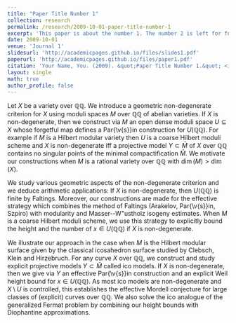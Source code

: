 ```yaml
---
title: "Paper Title Number 1"
collection: research
permalink: /research/2009-10-01-paper-title-number-1
excerpt: 'This paper is about the number 1. The number 2 is left for future work.'
date: 2009-10-01
venue: 'Journal 1'
slidesurl: 'http://academicpages.github.io/files/slides1.pdf'
paperurl: 'http://academicpages.github.io/files/paper1.pdf'
citation: 'Your Name, You. (2009). &quot;Paper Title Number 1.&quot; <i>Journal 1</i>. 1(1).'
layout: single
math: true
author_profile: false
---
```


Let $X$ be a variety over $\mathbb{QQ}$. We introduce a geometric non-degenerate criterion for $X$ using moduli spaces $M$ over $\mathbb{QQ}$ of abelian varieties. If $X$ is non-degenerate, then we construct via $M$ an open dense moduli space $U\subseteq X$ whose forgetful map defines a Par{\v{s}}in construction for $U(\mathbb{QQ})$. For example if $M$ is a Hilbert modular variety then $U$ is a coarse Hilbert moduli scheme and $X$ is non-degenerate iff a projective model $Y\subset \bar{M}$ of $X$ over $\mathbb{QQ}$ contains no singular points of the minimal compactification $\bar{M}$. We motivate our constructions when $M$ is a rational variety over $\mathbb{QQ}$ with $\dim(M)>\dim(X)$.

We study various geometric aspects of the non-degenerate criterion and we deduce arithmetic applications: If $X$ is non-degenerate, then $U(\mathbb{QQ})$ is finite by Faltings. Moreover, our constructions are made for the effective strategy which combines the method of Faltings (Arakelov, Par{\v{s}}in, Szpiro) with modularity and Masser--W\"ustholz isogeny estimates. When $M$ is a coarse Hilbert moduli scheme, we use this strategy to explicitly bound the height and the number of $x\in U(\mathbb{QQ})$ if $X$ is non-degenerate. 


We illustrate our approach in the case when $M$ is the Hilbert modular surface given by the classical icosahedron surface studied by Clebsch, Klein and Hirzebruch. For any curve $X$ over $\mathbb{QQ}$, we construct and study explicit projective models $Y\subset\bar{M}$ called ico models. If $X$ is non-degenerate, then we give via $Y$ an effective Par{\v{s}}in construction and an explicit Weil height bound for $x\in U(\mathbb{QQ})$. As most ico models are non-degenerate and $X\setminus U$ is controlled,  this establishes the effective Mordell conjecture for large classes of (explicit) curves over $\mathbb{QQ}$. We also solve the ico analogue of the generalized Fermat problem by combining our height bounds with Diophantine approximations.
